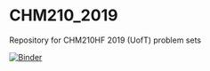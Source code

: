 # CHM210_2019
Repository for CHM210HF 2019 (UofT) problem sets

[![Binder](https://mybinder.org/badge_logo.svg)](https://mybinder.org/v2/gh/sckavassalis/CHM210_2019/master)
